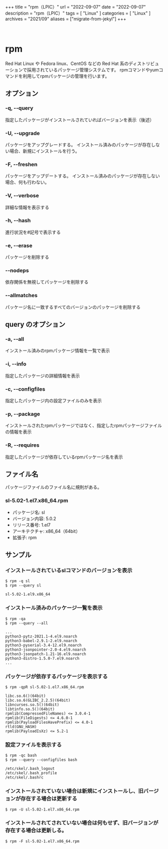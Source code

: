 +++
title = "rpm（LPIC）"
url = "2022-09-07"
date = "2022-09-07"
description = "rpm（LPIC）"
tags = [
  "Linux"
]
categories = [
  "Linux"
]
archives = "2021/09"
aliases = ["migrate-from-jekyl"]
+++

<br>

# rpm

Red Hat Linux や Fedora linux、CentOS などの Red Hat 系のディストリビューションで採用されているパッケージ管理システムです。
rpmコマンドやyumコマンドを利用してrpmパッケージの管理を行います。


## オプション

### -q, --query

指定したパッケージがインストールされていればバージョンを表示（後述）

### -U, --upgrade

パッケージをアップグレードする。
インストール済みのパッケージが存在しない場合、新規にインストールを行う。

### -F, --freshen

パッケージをアップデートする。
インストール済みのパッケージが存在しない場合、何も行わない。

### -V, --verbose

詳細な情報を表示する

### -h, --hash

進行状況を#記号で表示する

### -e, --erase

パッケージを削除する

### --nodeps

依存関係を無視してパッケージを削除する

### --allmatches

パッケージ名に一致するすべてのバージョンのパッケージを削除する


## query のオプション

### -a, --all

インストール済みのrpmパッケージ情報を一覧で表示

### -i, --info

指定したパッケージの詳細情報を表示

### -c, --configfiles

指定したパッケージ内の設定ファイルのみを表示

### -p, --package

インストールされたrpmパッケージではなく、指定したrpmパッケージファイルの情報を表示

### -R, --requires

指定したパッケージが依存しているrpmパッケージ名を表示


## ファイル名

パッケージファイルのファイル名に規則がある。

### sl-5.02-1.el7.x86_64.rpm

- パッケージ名: sl
- バージョン内容: 5.0.2
- リリース番号: 1.el7
- アーキテクチャ: x86_64（64bit）
- 拡張子: rpm


## サンプル

### インストールされているslコマンドのバージョンを表示

```
$ rpm -q sl
$ rpm --query sl
```

```
sl-5.02-1.el9.x86_64
```

### インストール済みのパッケージ一覧を表示

```
$ rpm -qa
$ rpm --query --all
```

```
...
python3-pytz-2021.1-4.el9.noarch
python3-babel-2.9.1-2.el9.noarch
python3-pyserial-3.4-12.el9.noarch
python3-jsonpointer-2.0-4.el9.noarch
python3-jsonpatch-1.21-16.el9.noarch
python3-distro-1.5.0-7.el9.noarch
...
```


### パッケージが依存するパッケージを表示する

```
$ rpm -qpR sl-5.02-1.el7.x86_64.rpm
```

```
libc.so.6()(64bit)
libc.so.6(GLIBC_2.2.5)(64bit)
libncurses.so.5()(64bit)
libtinfo.so.5()(64bit)
rpmlib(CompressedFileNames) <= 3.0.4-1
rpmlib(FileDigests) <= 4.6.0-1
rpmlib(PayloadFilesHavePrefix) <= 4.0-1
rtld(GNU_HASH)
rpmlib(PayloadIsXz) <= 5.2-1
```


### 設定ファイルを表示する

```
$ rpm -qc bash
$ rpm --query --configfiles bash
```

```
/etc/skel/.bash_logout
/etc/skel/.bash_profile
/etc/skel/.bashrc
```


### インストールされていない場合は新規にインストールし、旧バージョンが存在する場合は更新する

```
$ rpm -U sl-5.02-1.el7.x86_64.rpm
```

### インストールされてされていない場合は何もせず、旧バージョンが存在する場合は更新しる。

```
$ rpm -F sl-5.02-1.el7.x86_64.rpm
```
